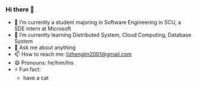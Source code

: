 ### Hi there 👋

- 🔭 I’m currently a student majoring in Software Engineering in SCU, a SDE intern at Microsoft
- 🌱 I’m currently learning Distributed System, Cloud Computing, Database System
- 💬 Ask me about anything
- 📫 How to reach me: lizhenglin2001@gmail.com
- 😄 Pronouns: he/him/his
- ⚡ Fun fact: 
  - have a cat
